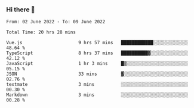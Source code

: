 ### Hi there 👋

<!--
**siaikin/siaikin** is a ✨ _special_ ✨ repository because its `README.md` (this file) appears on your GitHub profile.

Here are some ideas to get you started:

- 🔭 I’m currently working on ...
- 🌱 I’m currently learning ...
- 👯 I’m looking to collaborate on ...
- 🤔 I’m looking for help with ...
- 💬 Ask me about ...
- 📫 How to reach me: ...
- 😄 Pronouns: ...
- ⚡ Fun fact: ...
-->

<!--START_SECTION:waka-->

```text
From: 02 June 2022 - To: 09 June 2022

Total Time: 20 hrs 28 mins

Vue.js                     9 hrs 57 mins   ████████████░░░░░░░░░░░░░   48.64 %
TypeScript                 8 hrs 37 mins   ██████████▓░░░░░░░░░░░░░░   42.12 %
JavaScript                 1 hr 3 mins     █▒░░░░░░░░░░░░░░░░░░░░░░░   05.15 %
JSON                       33 mins         ▓░░░░░░░░░░░░░░░░░░░░░░░░   02.76 %
textmate                   3 mins          ░░░░░░░░░░░░░░░░░░░░░░░░░   00.30 %
Markdown                   3 mins          ░░░░░░░░░░░░░░░░░░░░░░░░░   00.28 %
```

<!--END_SECTION:waka-->
